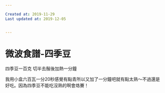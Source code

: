 ```yaml
---

Created at: 2019-11-29
Last updated at: 2019-12-05


---
```


# 微波食譜-四季豆


四季豆一百克
切半去鬚後加熱一分鐘

我用小盒六百瓦一分20秒感覺有點青所以又加了一分鐘吧就有點太熟～不過還是好吃。因為四季豆不能吃沒熟的啊會烙賽！

